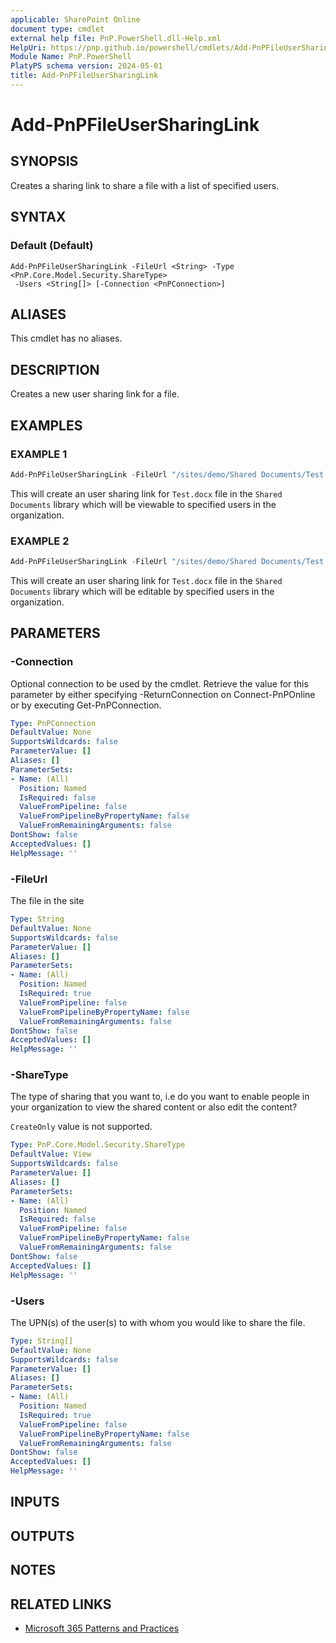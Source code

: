 ```yaml
---
applicable: SharePoint Online
document type: cmdlet
external help file: PnP.PowerShell.dll-Help.xml
HelpUri: https://pnp.github.io/powershell/cmdlets/Add-PnPFileUserSharingLink.html
Module Name: PnP.PowerShell
PlatyPS schema version: 2024-05-01
title: Add-PnPFileUserSharingLink
---
```


# Add-PnPFileUserSharingLink

## SYNOPSIS

Creates a sharing link to share a file with a list of specified users.

## SYNTAX

### Default (Default)

```
Add-PnPFileUserSharingLink -FileUrl <String> -Type <PnP.Core.Model.Security.ShareType>
 -Users <String[]> [-Connection <PnPConnection>]
```

## ALIASES

This cmdlet has no aliases.

## DESCRIPTION

Creates a new user sharing link for a file.

## EXAMPLES

### EXAMPLE 1

```powershell
Add-PnPFileUserSharingLink -FileUrl "/sites/demo/Shared Documents/Test.docx" -Users "john@contoso.onmicrosoft.com","jane@contoso.onmicrosoft.com"
```

This will create an user sharing link for `Test.docx` file in the `Shared Documents` library which will be viewable to specified users in the organization.

### EXAMPLE 2

```powershell
Add-PnPFileUserSharingLink -FileUrl "/sites/demo/Shared Documents/Test.docx" -Type Edit -Users "john@contoso.onmicrosoft.com","jane@contoso.onmicrosoft.com"
```

This will create an user sharing link for `Test.docx` file in the `Shared Documents` library which will be editable by specified users in the organization.

## PARAMETERS

### -Connection

Optional connection to be used by the cmdlet. Retrieve the value for this parameter by either specifying -ReturnConnection on Connect-PnPOnline or by executing Get-PnPConnection.

```yaml
Type: PnPConnection
DefaultValue: None
SupportsWildcards: false
ParameterValue: []
Aliases: []
ParameterSets:
- Name: (All)
  Position: Named
  IsRequired: false
  ValueFromPipeline: false
  ValueFromPipelineByPropertyName: false
  ValueFromRemainingArguments: false
DontShow: false
AcceptedValues: []
HelpMessage: ''
```

### -FileUrl

The file in the site

```yaml
Type: String
DefaultValue: None
SupportsWildcards: false
ParameterValue: []
Aliases: []
ParameterSets:
- Name: (All)
  Position: Named
  IsRequired: true
  ValueFromPipeline: false
  ValueFromPipelineByPropertyName: false
  ValueFromRemainingArguments: false
DontShow: false
AcceptedValues: []
HelpMessage: ''
```

### -ShareType

The type of sharing that you want to, i.e do you want to enable people in your organization to view the shared content or also edit the content?

`CreateOnly` value is not supported.

```yaml
Type: PnP.Core.Model.Security.ShareType
DefaultValue: View
SupportsWildcards: false
ParameterValue: []
Aliases: []
ParameterSets:
- Name: (All)
  Position: Named
  IsRequired: false
  ValueFromPipeline: false
  ValueFromPipelineByPropertyName: false
  ValueFromRemainingArguments: false
DontShow: false
AcceptedValues: []
HelpMessage: ''
```

### -Users

The UPN(s) of the user(s) to with whom you would like to share the file.

```yaml
Type: String[]
DefaultValue: None
SupportsWildcards: false
ParameterValue: []
Aliases: []
ParameterSets:
- Name: (All)
  Position: Named
  IsRequired: true
  ValueFromPipeline: false
  ValueFromPipelineByPropertyName: false
  ValueFromRemainingArguments: false
DontShow: false
AcceptedValues: []
HelpMessage: ''
```

## INPUTS

## OUTPUTS

## NOTES

## RELATED LINKS

- [Microsoft 365 Patterns and Practices](https://aka.ms/m365pnp)
